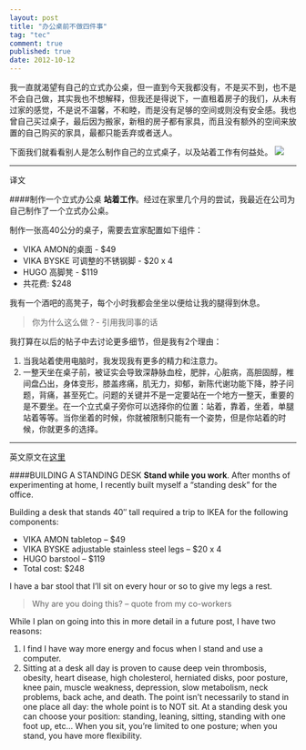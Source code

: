 ```yaml
---
layout: post
title: "办公桌前不做四件事"
tag: "tec"
comment: true
published: true
date: 2012-10-12
---
```

 
 我一直就渴望有自己的立式办公桌，但一直到今天我都没有，不是买不到，也不是不会自己做，其实我也不想解释，但我还是得说下，一直租着房子的我们，从未有过家的感觉，不是说不温馨，不和睦，而是没有足够的空间或则没有安全感。我也曾自己买过桌子，最后因为搬家，新租的房子都有家具，而且没有额外的空间来放置的自己购买的家具，最都只能丢弃或者送人。
 
 下面我们就看看别人是怎么制作自己的立式桌子，以及站着工作有何益处。
 ![](http://justinjackson.ca/wp-content/uploads/2011/02/standing_02.jpg)
 
-------
译文

####制作一个立式办公桌
**站着工作**。经过在家里几个月的尝试，我最近在公司为自己制作了一个立式办公桌。

制作一张高40公分的桌子，需要去宜家配置如下组件：

* VIKA AMON的桌面 - $49
* VIKA BYSKE 可调整的不锈钢脚 - $20 x 4
* HUGO 高脚凳 - $119
* 共花费: $248

我有一个酒吧的高凳子，每个小时我都会坐坐以便给让我的腿得到休息。

> 你为什么这么做？- 引用我同事的话

我打算在以后的帖子中去讨论更多细节，但是我有2个理由：

1. 当我站着使用电脑时，我发现我有更多的精力和注意力。
2. 一整天坐在桌子前，被证实会导致深静脉血栓，肥胖，心脏病，高胆固醇，椎间盘凸出，身体变形，膝盖疼痛，肌无力，抑郁，新陈代谢功能下降，脖子问题，背痛，甚至死亡。问题的关键并不是一定要站在一个地方一整天，重要的是不要坐。在一个立式桌子旁你可以选择你的位置：站着，靠着，坐着，单腿站着等等。当你坐着的时候，你就被限制只能有一个姿势，但是你站着的时候，你就更多的选择。

--------
英文原文在[这里](http://justinjackson.ca/building-a-standing-desk/)

####BUILDING A STANDING DESK
**Stand while you work**. After months of experimenting at home, I recently built myself a “standing desk” for the office.

Building a desk that stands 40″ tall required a trip to IKEA for the following components:

* VIKA AMON tabletop – $49
* VIKA BYSKE adjustable stainless steel legs – $20 x 4
* HUGO barstool – $119
* Total cost: $248

I have a bar stool that I’ll sit on every hour or so to give my legs a rest.

>Why are you doing this? – quote from my co-workers

While I plan on going into this in more detail in a future post, I have two reasons:

1. I find I have way more energy and focus when I stand and use a computer.
2. Sitting at a desk all day is proven to cause deep vein thrombosis, obesity, heart disease, high cholesterol, herniated disks, poor posture, knee pain, muscle weakness, depression, slow metabolism, neck problems, back ache, and death.
The point isn’t necessarily to stand in one place all day: the whole point is to NOT sit. At a standing desk you can choose your position: standing, leaning, sitting, standing with one foot up, etc…  When you sit, you’re limited to one posture; when you stand, you have more flexibility.

